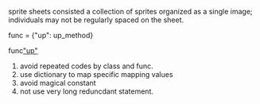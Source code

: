 sprite sheets consisted a collection of sprites organized as a single image; individuals may not be regularly spaced on the sheet.


func = {"up": up_method}

func["up"]()


1. avoid repeated codes by class and func.
2. use dictionary to map specific mapping values
3. avoid magical constant
4. not use very long reduncdant statement.